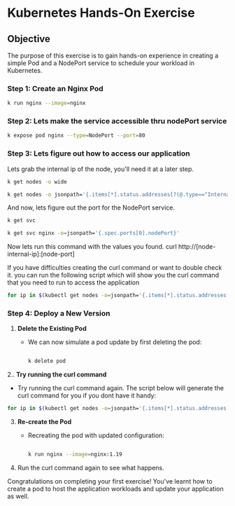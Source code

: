 # Kubernetes Hands-On Exercise

 

## Objective

The purpose of this exercise is to gain hands-on experience in creating a simple Pod and a NodePort service to schedule your workload in Kubernetes.
 

### Step 1: Create an Nginx Pod


```bash
k run nginx --image=nginx
 ```
 

### Step 2: Lets make the service accessible thru nodePort service

  ```bash
k expose pod nginx --type=NodePort --port=80
  ```

### Step 3: Lets figure out how to access our application

 Lets grab the internal ip of the node, you'll need it at a later step.

 ```bash
k get nodes -o wide
  ```
```bash
k get nodes -o jsonpath='{.items[*].status.addresses[?(@.type=="InternalIP")].address}'
  ```
 And now, lets figure out the port for the NodePort service.
 ```bash
k get svc
  ```
```bash
k get svc nginx -o=jsonpath='{.spec.ports[0].nodePort}'
  ```
Now lets run this command with the values you found.
curl http://[node-internal-ip]:[node-port]

If you have difficulties creating the curl command or want to double check it. you can run the following script which will show you the curl command that you need to run to access the application

```bash
for ip in $(kubectl get nodes -o=jsonpath='{.items[*].status.addresses[?(@.type=="InternalIP")].address}'); do port=$(kubectl get svc nginx -o=jsonpath='{.spec.ports[0].nodePort}'); echo "curl http://$ip:$port"; done
```

### Step 4: Deploy a New Version

 

1. **Delete the Existing Pod**

   - We can now simulate a pod update by first deleting the pod:

     ```bash

     k delete pod

     ```

2.. **Try running the curl command**

   - Try running the curl command again.
The script below will generate the curl command for you if you dont have it handy:

 ```bash
for ip in $(kubectl get nodes -o=jsonpath='{.items[*].status.addresses[?(@.type=="InternalIP")].address}'); do port=$(kubectl get svc nginx -o=jsonpath='{.spec.ports[0].nodePort}'); echo "curl http://$ip:$port"; done
```
 

3. **Re-create the Pod**

   - Recreating the pod with updated configuration:

 

     ```bash

     k run nginx --image=nginx:1.19

     ```

 4. Run the curl command again to see what happens.


 

Congratulations on completing your first exercise! You've learnt how to create a pod to host the application workloads and update your application as well.
